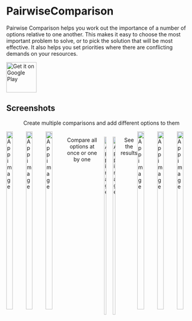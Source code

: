 # PairwiseComparison

Pairwise Comparison helps you work out the importance of a number of options relative to one another.
This makes it easy to choose the most important problem to solve, or to pick the solution that will be most effective. It also helps you set priorities where there are conflicting demands on your resources.

<a href="https://play.google.com/store/apps/details?id=com.dmko.pairwisecomparison">
    <img alt="Get it on Google Play"
        height="80"
        src="https://play.google.com/intl/en_us/badges/images/generic/en_badge_web_generic.png" />
</a>

## Screenshots
<p align="center">Create multiple comparisons and add different options to them</p>
<div style="display:flex;">
<img alt="App image" src="https://user-images.githubusercontent.com/18248775/43588236-1a975b2c-967d-11e8-9833-7db0f3d0d263.png" width="33%" height="470">
<img alt="App image" src="https://user-images.githubusercontent.com/18248775/43588253-26a57b74-967d-11e8-8702-89c619e06973.png" width="33%" height="470">
<img alt="App image" src="https://user-images.githubusercontent.com/18248775/43588259-29382cc4-967d-11e8-9813-b2291038ce6a.png" width="33%" height="470">

<p align="center">Compare all options at once or one by one</p>
<p align="center">
<img alt="App image" src="https://user-images.githubusercontent.com/18248775/43588257-28d1feae-967d-11e8-82b9-7f9717fc9471.png" width="33%" height="470">
<img alt="App image" src="https://user-images.githubusercontent.com/18248775/43588260-295677e2-967d-11e8-97a5-000dccb3b411.png" width="33%" height="470">
</p>
<p align="center">See the results</p>

<img alt="App image" src="https://user-images.githubusercontent.com/18248775/43588258-28f1581c-967d-11e8-932b-e5b839056c92.png" width="33%" height="470">
<img alt="App image" src="https://user-images.githubusercontent.com/18248775/43588973-bcfb48aa-967e-11e8-80b1-ef886eac3c2d.png" width="33%" height="470">
<img alt="App image" src="https://user-images.githubusercontent.com/18248775/43588974-bd195dc2-967e-11e8-829b-59c749f32aeb.png" width="33%" height="470">
</div>

